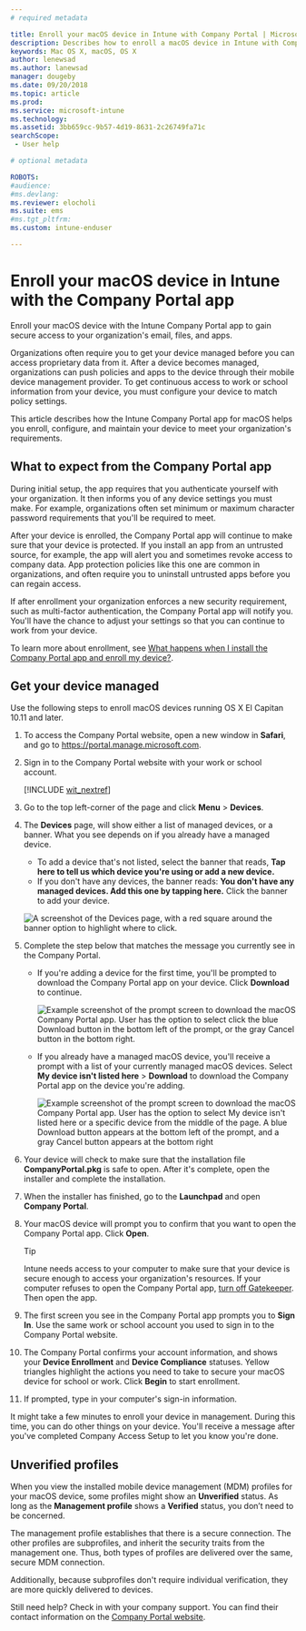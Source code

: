 ```yaml
---
# required metadata

title: Enroll your macOS device in Intune with Company Portal | Microsoft Docs
description: Describes how to enroll a macOS device in Intune with Company Portal app
keywords: Mac OS X, macOS, OS X
author: lenewsad
ms.author: lanewsad
manager: dougeby
ms.date: 09/20/2018
ms.topic: article
ms.prod:
ms.service: microsoft-intune
ms.technology:
ms.assetid: 3bb659cc-9b57-4d19-8631-2c26749fa71c
searchScope:
 - User help

# optional metadata

ROBOTS:  
#audience:
#ms.devlang:
ms.reviewer: elocholi
ms.suite: ems
#ms.tgt_pltfrm:
ms.custom: intune-enduser

---
```


# Enroll your macOS device in Intune with the Company Portal app

Enroll your macOS device with the Intune Company Portal app to gain secure access to your organization's email, files, and apps.

Organizations often require you to get your device managed before you can access proprietary data from it. After a device becomes managed, organizations can push policies and apps to the device through their mobile device management provider. To get continuous access to work or school information from your device, you must configure your device to match policy settings.  

This article describes how the Intune Company Portal app for macOS helps you enroll, configure, and maintain your device to meet your organization's requirements.

## What to expect from the Company Portal app

During initial setup, the app requires that you authenticate yourself with your organization. It then informs you of any device settings you must make. For example, organizations often set minimum or maximum character password requirements that you'll be required to meet.    

After your device is enrolled, the Company Portal app will continue to make sure that your device is protected. If you install an app from an untrusted source, for example, the app will alert you and sometimes revoke access to company data. App protection policies like this one are common in organizations, and often require you to uninstall untrusted apps before you can regain access.

If after enrollment your organization enforces a new security requirement, such as multi-factor authentication, the Company Portal app will notify you. You'll have the chance to adjust your settings so that you can continue to work from your device.  

To learn more about enrollment, see [What happens when I install the Company Portal app and enroll my device?](what-happens-if-you-install-the-Company-Portal-app-and-enroll-your-device-in-intune-macos.md).  

## Get your device managed  
Use the following steps to enroll macOS devices running OS X El Capitan 10.11 and later.   


1. To access the Company Portal website, open a new window in __Safari__, and go to https://portal.manage.microsoft.com.  

2. Sign in to the Company Portal website with your work or school account.

   [!INCLUDE [wit_nextref](includes/end-user-password-guidance.md)]


3. Go to the top left-corner of the page and click **Menu** > **Devices**.  

4. The __Devices__ page, will show either a list of managed devices, or a banner. What you see depends on if you already have a managed device. 
    * To add a device that's not listed, select the banner that reads, **Tap here to tell us which device you're using or add a new device.**
    * If you don't have any devices, the banner reads: **You don't have any managed devices. Add this one by tapping here.** Click the banner to add your device.  

     ![A screenshot of the Devices page, with a red square around the banner option to highlight  where to click.](./media/CP-enroll-MACOS-1808.png)  
5.  Complete the step below that matches the message you currently see in the Company Portal.  
    * If you're adding a device for the first time, you'll be prompted to download the Company Portal app on your device. Click **Download** to continue.  

         ![Example screenshot of the prompt screen to download the macOS Company Portal app. User has the option to select click the blue Download button in the bottom left of the prompt, or the gray Cancel button in the bottom right.](./media/CP-enroll-download-macOS-1808.png)  

    * If you already have a managed macOS device, you'll receive a prompt with a list of your currently managed macOS devices. Select **My device isn't listed here** > **Download** to download the Company Portal app on the device you're adding.  

         ![Example screenshot of the prompt screen to download the macOS Company Portal app. User has the option to select *My device isn't listed here* or a specific device from the middle of the page. A blue Download button appears at the bottom left of the prompt, and a gray Cancel button appears at the bottom right](./media/cp-mac-os-device-isnt-here-1808.png)  

6. Your device will check to make sure that the installation file **CompanyPortal.pkg** is safe to open. After it's complete, open the installer and complete the installation.  

7. When the installer has finished, go to the **Launchpad** and open **Company Portal**.  

8. Your macOS device will prompt you to confirm that you want to open the Company Portal app. Click **Open**.  

   > [!TIP]
   > Intune needs access to your computer to make sure that your device is secure enough to access your organization's resources. If your computer refuses to open the Company Portal app, [turn off Gatekeeper](https://support.apple.com/HT202491). Then open the app.

9. The first screen you see in the Company Portal app prompts you to **Sign In**. Use the same work or school account you used to sign in to the Company Portal website.

10. The Company Portal confirms your account information, and shows your **Device Enrollment** and **Device Compliance** statuses. Yellow triangles highlight the actions you need to take to secure your macOS device for school or work. Click **Begin** to start enrollment. 

11. If prompted, type in your computer's sign-in information.  

It might take a few minutes to enroll your device in management. During this time, you can do other things on your device. You'll receive a message after you've completed Company Access Setup to let you know you're done.  

## Unverified profiles
When you view the installed mobile device management (MDM) profiles for your macOS device, some profiles might show an **Unverified** status. As long as the **Management profile** shows a **Verified** status, you don’t need to be concerned.  

The management profile establishes that there is a secure connection. The other profiles are subprofiles, and inherit the security traits from the management one. Thus, both types of profiles are delivered over the same, secure MDM connection. 

Additionally, because subprofiles don't require individual verification, they are more quickly delivered to devices.

Still need help? Check in with your company support. You can find their contact information on the [Company Portal website](https://go.microsoft.com/fwlink/?linkid=2010980).  
